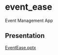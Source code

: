 # event_ease

Event Management App

## Presentation 

[EventEase.pptx](https://github.com/tahasiddiquiii/Event-Ease/files/11522553/EventEase.pptx)
